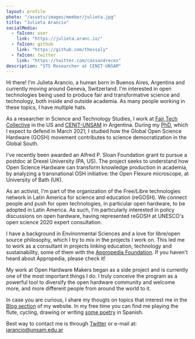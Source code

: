 ```yaml
---
layout: profile
photo: "/assets/images/member/julieta.jpg"
title: "Julieta Arancio"
socialMedia:
  - faIcon: user
    link: "https://julieta.aranc.io/"
  - faIcon: github
    link: "https://github.com/thessaly"
  - faIcon: twitter
    link: "https://twitter.com/cassandreces"
description: "STS Researcher at CENIT-UNSAM"
---
```


Hi there! I'm Julieta Arancio, a human born in Buenos Aires, Argentina and currently moving around Geneva, Switzerland. I'm interested in open technologies being used to produce fair and transformative science and technology, both inside and outside academia. As many people working in these topics, I have multiple hats.

As a researcher in Science and Technology Studies, I work at [Fair Tech Collective](fairtechcollective.org/) in the US and [CENIT-UNSAM](www.fund-cenit.org.ar/) in Argentina. During my [PhD](https://github.com/thessaly/phd), which I expect to defend in March 2021, I studied how the Global Open Science Hardware (GOSH) movement contributes to science democratization in the Global South. 

I've recently been awarded an Alfred P. Sloan Foundation grant to pursue a postdoc at Drexel University (PA, US). The project seeks to understand how Open Science Hardware can transform knowledge production in academia, by analyzing a transnational OSH initiative: the Open Flexure microscope, at University of Bath (UK).

As an activist, I'm part of the organization of the Free/Libre technologies network in Latin America for science and education (reGOSH). We connect people and push for open technologies, in particular open hardware, to be adopted in Latin America. As such, I'm particularly interested in policy discussions on open hardware, having represented reGOSH at UNESCO's open science 2020 expert consultation.

I have a background in Environmental Sciences and a love for libre/open source philosophy, which I try to mix in the projects I work on. This led me to work as a consultant in projects linking education, technology and sustainability, some of them with the [Appropedia Foundation](appropedia.org/). If you haven't heard about Appropedia, please check it!

My work at Open Hardware Makers began as a side project and is currently one of the most important things I do. I truly conceive the program as a powerful tool to diversify the open hardware community and welcome more, and more different people from around the world to it.

In case you are curious, I share my thougts on topics that interest me in the [Blog section](https://blog.aranc.io/) of my website. In my free time you can find me playing the flute, cycling, drawing or writing [some poetry](https://thessaly.github.io/palabras/) in Spanish. 

Best way to contact me is through [Twitter](https://twitter.com/cassandreces) or e-mail at: [jarancio@unsam.edu.ar](mailto:jarancio@unsam.edu.ar)
